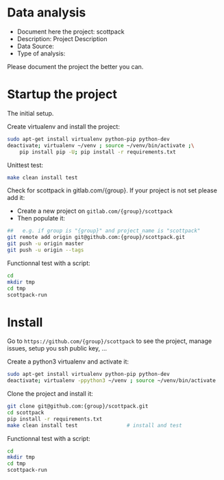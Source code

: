 # Data analysis
- Document here the project: scottpack
- Description: Project Description
- Data Source:
- Type of analysis:

Please document the project the better you can.

# Startup the project

The initial setup.

Create virtualenv and install the project:
```bash
sudo apt-get install virtualenv python-pip python-dev
deactivate; virtualenv ~/venv ; source ~/venv/bin/activate ;\
    pip install pip -U; pip install -r requirements.txt
```

Unittest test:
```bash
make clean install test
```

Check for scottpack in gitlab.com/{group}.
If your project is not set please add it:

- Create a new project on `gitlab.com/{group}/scottpack`
- Then populate it:

```bash
##   e.g. if group is "{group}" and project_name is "scottpack"
git remote add origin git@github.com:{group}/scottpack.git
git push -u origin master
git push -u origin --tags
```

Functionnal test with a script:

```bash
cd
mkdir tmp
cd tmp
scottpack-run
```

# Install

Go to `https://github.com/{group}/scottpack` to see the project, manage issues,
setup you ssh public key, ...

Create a python3 virtualenv and activate it:

```bash
sudo apt-get install virtualenv python-pip python-dev
deactivate; virtualenv -ppython3 ~/venv ; source ~/venv/bin/activate
```

Clone the project and install it:

```bash
git clone git@github.com:{group}/scottpack.git
cd scottpack
pip install -r requirements.txt
make clean install test                # install and test
```
Functionnal test with a script:

```bash
cd
mkdir tmp
cd tmp
scottpack-run
```
